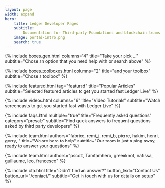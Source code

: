 ```yaml
---
layout: page
width: expand
hero:
    title: Ledger Developer Pages
    subtitle: 
        Documentation for Third-party Foundations and blockchain teams who want to develop their currency and services in the Desktop and Mobile versions of Ledger Live
    image: portal-intro.png
    search: true
---
```


{% include boxes_gen.html columns="4" title="Take your pick ..." subtitle="Chose an option that you need help with or search above" %}

{% include boxes_toolboxes.html columns="2" title="and your toolbox" subtitle="Chose a toolbox" %}

{% include featured.html tag="featured" title="Popular Articles" subtitle="Selected featured articles to get you started fast Ledger Live" %}

{% include videos.html columns="6" title="Video Tutorials" subtitle="Watch screencasts to get you started fast with Ledger Live" %}

{% include faqs.html multiple="true" title="Frequently asked questions" category="presale" subtitle="Find quick answers to frequent  questions asked by third party developers" %}

{% include team.html authors="fabrice, remi_j, remi_b, pierre, hakim, henri, gerry, " title="We are here to help" subtitle="Our team is just a ping away, ready to answer your questions" %}

{% include team.html authors="pscott, Tamtamhero, greenknot, nafissa, guillaume, leo, francesco" %}

{% include cta.html title="Didn't find an answer?" button_text="Contact Us" button_url="/contact/" subtitle="Get in touch with us for details on setup" %}

